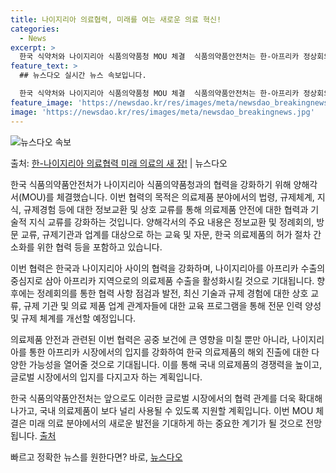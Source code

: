 ```yaml
---
title: 나이지리아 의료협력, 미래를 여는 새로운 의료 혁신!
categories:
  - News
excerpt: >
  한국 식약처와 나이지리아 식품의약품청 MOU 체결  식품의약품안전처는 한-아프리카 정상회의를 계기로 한국 식…
feature_text: >
  ## 뉴스다오 실시간 뉴스 속보입니다.

  한국 식약처와 나이지리아 식품의약품청 MOU 체결  식품의약품안전처는 한-아프리카 정상회의를 계기로 한국 식…
feature_image: 'https://newsdao.kr/res/images/meta/newsdao_breakingnews.jpg'
image: 'https://newsdao.kr/res/images/meta/newsdao_breakingnews.jpg'
---
```


![뉴스다오 속보](https://newsdao.kr/res/images/meta/newsdao_breakingnews.jpg)

<p>출처: <a href="https://newsdao.kr/4151" rel="dofollow">한-나이지리아 의료협력 미래 의료의 새 장!</a> | 뉴스다오</p>

한국 식품의약품안전처가 나이지리아 식품의약품청과의 협력을 강화하기 위해 양해각서(MOU)를 체결했습니다. 이번 협력의 목적은 의료제품 분야에서의 법령, 규제체계, 지식, 규제경험 등에 대한 정보교환 및 상호 교류를 통해 의료제품 안전에 대한 협력과 기술적 지식 교류를 강화하는 것입니다. 양해각서의 주요 내용은 정보교환 및 정례회의, 방문 교류, 규제기관과 업계를 대상으로 하는 교육 및 자문, 한국 의료제품의 허가 절차 간소화를 위한 협력 등을 포함하고 있습니다.

이번 협력은 한국과 나이지리아 사이의 협력을 강화하며, 나이지리아를 아프리카 수출의 중심지로 삼아 아프리카 지역으로의 의료제품 수출을 활성화시킬 것으로 기대됩니다. 향후에는 정례회의를 통한 협력 사항 점검과 발전, 최신 기술과 규제 경험에 대한 상호 교류, 규제 기관 및 의료 제품 업계 관계자들에 대한 교육 프로그램을 통해 전문 인력 양성 및 규제 체계를 개선할 예정입니다.

의료제품 안전과 관련된 이번 협력은 공중 보건에 큰 영향을 미칠 뿐만 아니라, 나이지리아를 통한 아프리카 시장에서의 입지를 강화하여 한국 의료제품의 해외 진출에 대한 다양한 가능성을 열어줄 것으로 기대됩니다. 이를 통해 국내 의료제품의 경쟁력을 높이고, 글로벌 시장에서의 입지를 다지고자 하는 계획입니다.

한국 식품의약품안전처는 앞으로도 이러한 글로벌 시장에서의 협력 관계를 더욱 확대해 나가고, 국내 의료제품이 보다 널리 사용될 수 있도록 지원할 계획입니다. 이번 MOU 체결은 미래 의료 분야에서의 새로운 발전을 기대하게 하는 중요한 계기가 될 것으로 전망됩니다. [출처](https://newsdao.kr/4151)<p>빠르고 정확한 뉴스를 원한다면? 바로, <a href="https://newsdao.kr" rel="dofollow">뉴스다오</a></p>


